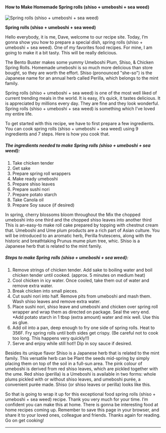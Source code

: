             

#### How to Make Homemade Spring rolls (shiso + umeboshi + sea weed)

![Spring rolls (shiso + umeboshi + sea weed)](https://img-global.cpcdn.com/recipes/424b07ab62a99a69/751x532cq70/spring-rolls-shiso-umeboshi-sea-weed-recipe-main-photo.jpg)

**Spring rolls (shiso + umeboshi + sea weed)**

Hello everybody, it is me, Dave, welcome to our recipe site. Today, I’m gonna show you how to prepare a special dish, spring rolls (shiso + umeboshi + sea weed). One of my favorites food recipes. For mine, I am going to make it a bit tasty. This will be really delicious.

The Bento Buster makes some yummy Umeboshi Plum, Shiso, & Chicken Spring Rolls. Homemade umeboshi is so much more delicious than store bought, so they are worth the effort. Shiso (pronounced "she-so") is the Japanese name for an annual herb called Perilla, which belongs to the mint family.

Spring rolls (shiso + umeboshi + sea weed) is one of the most well liked of current trending meals in the world. It is easy, it’s quick, it tastes delicious. It is appreciated by millions every day. They are fine and they look wonderful. Spring rolls (shiso + umeboshi + sea weed) is something which I’ve loved my entire life.

To get started with this recipe, we have to first prepare a few ingredients. You can cook spring rolls (shiso + umeboshi + sea weed) using 9 ingredients and 7 steps. Here is how you cook that.

##### The ingredients needed to make Spring rolls (shiso + umeboshi + sea weed):

1.  Take chicken tender
2.  Get sake
3.  Prepare spring roll wrappers
4.  Make ready umeboshi
5.  Prepare shiso leaves
6.  Prepare sushi nori
7.  Prepare potato starch
8.  Take Canola oil
9.  Prepare Soy sauce (if desired)

In spring, cherry blossoms bloom throughout the Mix the chopped umeboshi into one third and the chopped shiso leaves into another third This is an-easy-to make roll cake prepared by topping with chestnut cream that. Umeboshi and Ume plum products are a rich part of Asian culture. You will be introduced to an aromatic herb, Perilla frutescens, along with the historic and breathtaking Prunus mume plum tree, whic. Shiso is a Japanese herb that is related to the mint family.

##### Steps to make Spring rolls (shiso + umeboshi + sea weed):

1.  Remove strings of chicken tender. Add sake to boiling water and boil chicken tender until cooked. (approx. 5 minutes on medium heat)
2.  Cool chicken in icy water. Once cooled, take them out of water and remove extra water.
3.  Break chicken into small pieces.
4.  Cut sushi nori into half. Remove pits from umeboshi and mash them. Wash shiso leaves and remove extra water.
5.  Place sushi nori, shiso leave and umeboshi and chicken over spring roll wrapper and wrap them as directed on package. Seal the very end. \*Add potato starch in 1 tbsp (extra amount) water and mix well. Use this as glue.
6.  Add oil into a pan, deep enough to fry one side of spring rolls. Heat to 356F. Fry spring rolls until both sides get crispy. (Be careful not to cook too long. This happens very quickly!!)
7.  Serve and enjoy while still hot!! Dip in soy sauce if desired.

Besides its unique flavor Shiso is a Japanese herb that is related to the mint family. This versatile herb can be Plant the seeds mid-spring by simply placing them on top of the soil in a full-sun area. The pink colour of umeboshi is derived from red shiso leaves, which are pickled together with the ume. Red shiso (perilla) is a Umeboshi is available in two forms: whole plums pickled with or without shiso leaves, and umeboshi purée, a convenient purée made. Shiso (or shiso leaves or perilla) looks like this.

So that is going to wrap it up for this exceptional food spring rolls (shiso + umeboshi + sea weed) recipe. Thank you very much for your time. I’m confident you can make this at home. There is gonna be interesting food at home recipes coming up. Remember to save this page in your browser, and share it to your loved ones, colleague and friends. Thanks again for reading. Go on get cooking!

* * *